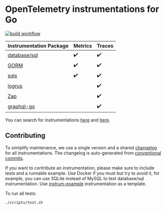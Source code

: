 # OpenTelemetry instrumentations for Go

[![build workflow](https://github.com/uptrace/opentelemetry-go-extra/actions/workflows/build.yml/badge.svg)](https://github.com/uptrace/opentelemetry-go-extra/actions/workflows/build.yml)

| Instrumentation Package           | Metrics            | Traces             |
| --------------------------------- | ------------------ | ------------------ |
| [database/sql](/otelsql/)         | :heavy_check_mark: | :heavy_check_mark: |
| [GORM](/otelgorm/)                | :heavy_check_mark: | :heavy_check_mark: |
| [sqlx](/otelsqlx/)                | :heavy_check_mark: | :heavy_check_mark: |
| [logrus](/otellogrus/)            |                    | :heavy_check_mark: |
| [Zap](/otelzap/)                  |                    | :heavy_check_mark: |
| [graphql-go](/otelgraphql-go/)    |                    | :heavy_check_mark: |

You can search for instrumentations [here](https://opentelemetry.uptrace.dev/instrumentations/) and
[here](https://opentelemetry.io/registry/).

## Contributing

To simiplify maintenance, we use a single version and a shared [changelog](CHANGELOG.md) for all
instrumentations. The changelog is auto-generated from
[conventional commits](https://www.conventionalcommits.org/en/v1.0.0/).

If you want to contribute an instrumentation, please make sure to include tests and a runnable
example. Use Docker if you must but try to avoid it, for example, you can use SQLite instead of
MySQL to test database/sql instrumentation. Use [instrum-example](/instrum-example/) instrumentation
as a template.

To run all tests:

```shell
./scripts/test.sh
```
